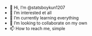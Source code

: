 - 👋 Hi, I’m @statsboykun1207
- 👀 I’m interested et all
- 🌱 I’m currently learning everything
- 💞️ I’m looking to collaborate on my own
- 📫 How to reach me, simple

<!---
statsboykun1207/statsboykun1207 is a ✨ special ✨ repository because its `README.md` (this file) appears on your GitHub profile.
You can click the Preview link to take a look at your changes.
--->

